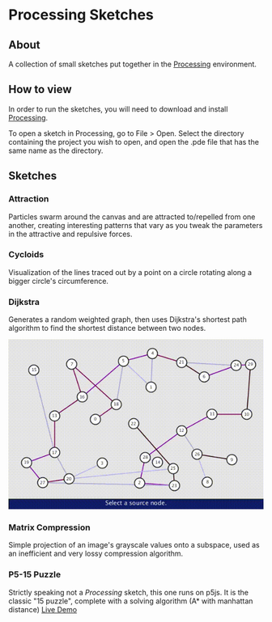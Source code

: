 # Processing Sketches

## About

A collection of small sketches put together in the [Processing](http://www.processing.org) environment.

## How to view

In order to run the sketches, you will need to download and install [Processing](http://www.processing.org).

To open a sketch in Processing, go to File > Open. Select the directory containing the project you wish to open, and open the .pde file that has the same name as the directory.

## Sketches

### Attraction

Particles swarm around the canvas and are attracted to/repelled from one another, creating interesting patterns that vary as you tweak the parameters in the attractive and repulsive forces.

### Cycloids

Visualization of the lines traced out by a point on a circle rotating along a bigger circle's circumference.

### Dijkstra

Generates a random weighted graph, then uses Dijkstra's shortest path algorithm to find the shortest distance between two nodes.

![Dijkstra](./dijkstra/dijkstra.gif "Logo Title Text 1")

### Matrix Compression

Simple projection of an image's grayscale values onto a subspace, used as an inefficient and very lossy compression algorithm.

### P5-15 Puzzle

Strictly speaking not a _Processing_ sketch, this one runs on p5js. It is the classic "15 puzzle", complete with a solving algorithm (A* with manhattan distance)
[Live Demo](https://editor.p5js.org/dliberat/sketches/QvVNgFY5H)

